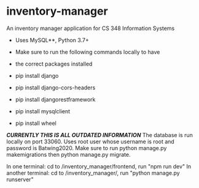 # inventory-manager
An inventory manager application for CS 348 Information Systems 

- Uses MySQL**, Python 3.7+

- Make sure to run the following commands locally to have
- the correct packages installed

- pip install django
- pip install django-cors-headers
- pip install djangorestframework
- pip install mysqlclient
- pip install wheel

***CURRENTLY THIS IS ALL OUTDATED INFORMATION***
The database is run locally on port 33060. Uses root user whose
username is root and password is Batwing2020. Make sure to run
python manage.py makemigrations then python manage.py migrate.


In one terminal: cd to /inventory_manager/frontend, run "npm run dev"
In another terminal: cd to /inventory_manager/, run "python manage.py runserver"
